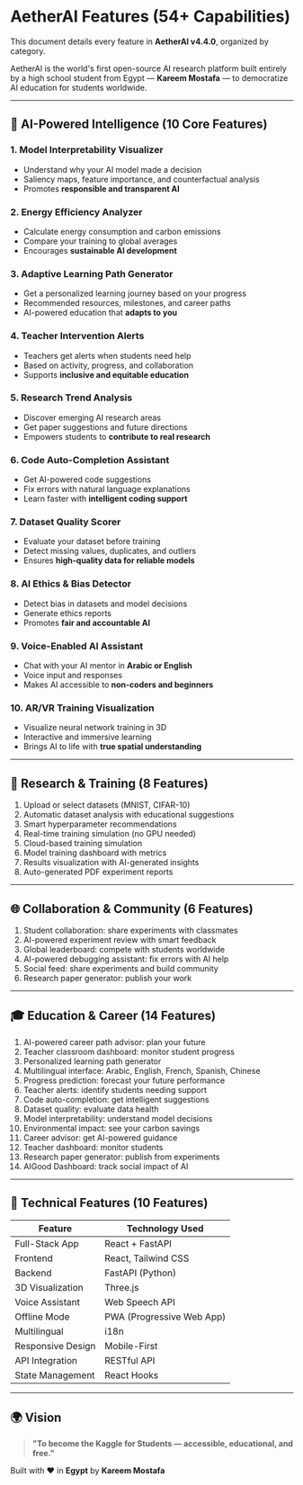 # AetherAI Features (54+ Capabilities)

This document details every feature in **AetherAI v4.4.0**, organized by category.

AetherAI is the world's first open-source AI research platform built entirely by a high school student from Egypt — **Kareem Mostafa** — to democratize AI education for students worldwide.

---

## 🧠 AI-Powered Intelligence (10 Core Features)

### 1. **Model Interpretability Visualizer**
- Understand why your AI model made a decision
- Saliency maps, feature importance, and counterfactual analysis
- Promotes **responsible and transparent AI**

### 2. **Energy Efficiency Analyzer**
- Calculate energy consumption and carbon emissions
- Compare your training to global averages
- Encourages **sustainable AI development**

### 3. **Adaptive Learning Path Generator**
- Get a personalized learning journey based on your progress
- Recommended resources, milestones, and career paths
- AI-powered education that **adapts to you**

### 4. **Teacher Intervention Alerts**
- Teachers get alerts when students need help
- Based on activity, progress, and collaboration
- Supports **inclusive and equitable education**

### 5. **Research Trend Analysis**
- Discover emerging AI research areas
- Get paper suggestions and future directions
- Empowers students to **contribute to real research**

### 6. **Code Auto-Completion Assistant**
- Get AI-powered code suggestions
- Fix errors with natural language explanations
- Learn faster with **intelligent coding support**

### 7. **Dataset Quality Scorer**
- Evaluate your dataset before training
- Detect missing values, duplicates, and outliers
- Ensures **high-quality data for reliable models**

### 8. **AI Ethics & Bias Detector**
- Detect bias in datasets and model decisions
- Generate ethics reports
- Promotes **fair and accountable AI**

### 9. **Voice-Enabled AI Assistant**
- Chat with your AI mentor in **Arabic or English**
- Voice input and responses
- Makes AI accessible to **non-coders and beginners**

### 10. **AR/VR Training Visualization**
- Visualize neural network training in 3D
- Interactive and immersive learning
- Brings AI to life with **true spatial understanding**

---

## 🔬 Research & Training (8 Features)

1. Upload or select datasets (MNIST, CIFAR-10)
2. Automatic dataset analysis with educational suggestions
3. Smart hyperparameter recommendations
4. Real-time training simulation (no GPU needed)
5. Cloud-based training simulation
6. Model training dashboard with metrics
7. Results visualization with AI-generated insights
8. Auto-generated PDF experiment reports

---

## 🌐 Collaboration & Community (6 Features)

1. Student collaboration: share experiments with classmates
2. AI-powered experiment review with smart feedback
3. Global leaderboard: compete with students worldwide
4. AI-powered debugging assistant: fix errors with AI help
5. Social feed: share experiments and build community
6. Research paper generator: publish your work

---

## 🎓 Education & Career (14 Features)

1. AI-powered career path advisor: plan your future
2. Teacher classroom dashboard: monitor student progress
3. Personalized learning path generator
4. Multilingual interface: Arabic, English, French, Spanish, Chinese
5. Progress prediction: forecast your future performance
6. Teacher alerts: identify students needing support
7. Code auto-completion: get intelligent suggestions
8. Dataset quality: evaluate data health
9. Model interpretability: understand model decisions
10. Environmental impact: see your carbon savings
11. Career advisor: get AI-powered guidance
12. Teacher dashboard: monitor students
13. Research paper generator: publish from experiments
14. AIGood Dashboard: track social impact of AI

---

## 🧩 Technical Features (10 Features)

| Feature | Technology Used |
|--------|-----------------|
| Full-Stack App | React + FastAPI |
| Frontend | React, Tailwind CSS |
| Backend | FastAPI (Python) |
| 3D Visualization | Three.js |
| Voice Assistant | Web Speech API |
| Offline Mode | PWA (Progressive Web App) |
| Multilingual | i18n |
| Responsive Design | Mobile-First |
| API Integration | RESTful API |
| State Management | React Hooks |

---

## 🌍 Vision

> **"To become the Kaggle for Students — accessible, educational, and free."**

Built with ❤️ in **Egypt** by **Kareem Mostafa**

